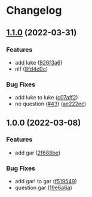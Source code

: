# Changelog

## [1.1.0](https://www.github.com/wraithgar/conventional-test/compare/scoped-test-v1.0.0...scoped-test-v1.1.0) (2022-03-31)


### Features

* add luke ([926f3a6](https://www.github.com/wraithgar/conventional-test/commit/926f3a6abb5cae914bedb5a83dad5da27d6f22f1))
* nlf ([8fd4d0c](https://www.github.com/wraithgar/conventional-test/commit/8fd4d0cf25249eec89dbd7f03eb43568ef956548))


### Bug Fixes

* add luke to luke ([c07aff2](https://www.github.com/wraithgar/conventional-test/commit/c07aff20d8c22ba9a98e99ec6b677a21e157dd43))
* no question ([#43](https://www.github.com/wraithgar/conventional-test/issues/43)) ([ae222ec](https://www.github.com/wraithgar/conventional-test/commit/ae222ec717a05966637677c69944080379aaefed))

## 1.0.0 (2022-03-08)


### Features

* add gar ([2f688be](https://www.github.com/wraithgar/conventional-test/commit/2f688beeed6cb149b5ec9d605184c98b35655124))


### Bug Fixes

* add gar! to gar ([f519549](https://www.github.com/wraithgar/conventional-test/commit/f519549f906aa90bced6f1b3edeaae315f763368))
* question gar ([19e6a6a](https://www.github.com/wraithgar/conventional-test/commit/19e6a6a64a19d31bc16c4702a430352a835de7dd))
